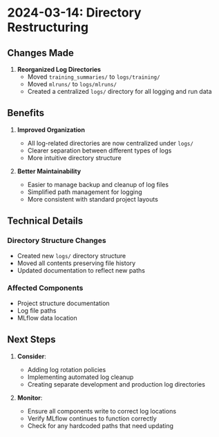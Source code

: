 # 2024-03-14: Directory Restructuring

## Changes Made

1. **Reorganized Log Directories**
   - Moved `training_summaries/` to `logs/training/`
   - Moved `mlruns/` to `logs/mlruns/`
   - Created a centralized `logs/` directory for all logging and run data

## Benefits

1. **Improved Organization**
   - All log-related directories are now centralized under `logs/`
   - Clearer separation between different types of logs
   - More intuitive directory structure

2. **Better Maintainability**
   - Easier to manage backup and cleanup of log files
   - Simplified path management for logging
   - More consistent with standard project layouts

## Technical Details

### Directory Structure Changes
- Created new `logs/` directory structure
- Moved all contents preserving file history
- Updated documentation to reflect new paths

### Affected Components
- Project structure documentation
- Log file paths
- MLflow data location

## Next Steps

1. **Consider**:
   - Adding log rotation policies
   - Implementing automated log cleanup
   - Creating separate development and production log directories

2. **Monitor**:
   - Ensure all components write to correct log locations
   - Verify MLflow continues to function correctly
   - Check for any hardcoded paths that need updating 